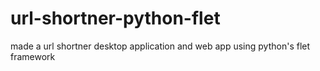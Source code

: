 # url-shortner-python-flet
 made a url shortner desktop application and web app using python's flet framework
